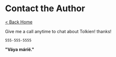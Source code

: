# Contact the Author

[< Back Home](/StaticSiteGenerator)

Give me a call anytime to chat about Tolkien! thanks!


`555-555-5555`

**"Váya márië."**
